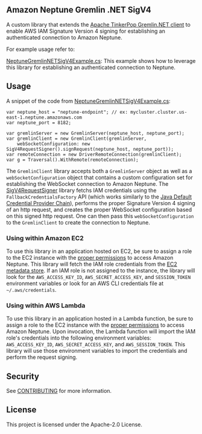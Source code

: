 ## Amazon Neptune Gremlin .NET SigV4


A custom library that extends the [Apache TinkerPop Gremlin.NET client](https://github.com/apache/tinkerpop/tree/master/gremlin-dotnet) to enable AWS IAM Signature Version 4 signing for establishing an authenticated connection to Amazon Neptune.

For example usage refer to:

[NeptuneGremlinNETSigV4Example.cs](): This example shows how to leverage this library for establishing an authenticated connection to Neptune.

## Usage

A snippet of the code from [NeptuneGremlinNETSigV4Example.cs]():

```
var neptune_host = "neptune-endpoint"; // ex: mycluster.cluster.us-east-1.neptune.amazonaws.com
var neptune_port = 8182;

var gremlinServer = new GremlinServer(neptune_host, neptune_port);
var gremlinClient = new GremlinClient(gremlinServer, 
    webSocketConfiguration: new SigV4RequestSigner().signRequest(neptune_host, neptune_port));
var remoteConnection = new DriverRemoteConnection(gremlinClient);
var g = Traversal().WithRemote(remoteConnection);
```

The `GremlinClient` library accepts both a `GremlinServer` object as well as a `webSocketConfiguration` object that contains a custom configuration set for establishing the WebSocket connection to Amazon Neptune.  The [SigV4RequestSigner](https://gitlab.aws.dev/amazon-neptune/amazon-neptune-gremlin-dotnet-sigv4/-/blob/master/src/SigV4RequestSigner.cs) library fetchs IAM credentials using the `FallbackCredentialsFactory` API (which works similarly to the [Java Default Credential Provider Chain](https://docs.aws.amazon.com/sdk-for-java/v1/developer-guide/credentials.html)), performs the proper Signature Version 4 signing of an http request, and creates the proper WebSocket configuration based on this signed http request.  One can then pass this `webSocketConfiguration` to the `GremlinClient` to create the connection to Neptune.

### Using within Amazon EC2

To use this library in an application hosted on EC2, be sure to assign a role to the EC2 instance with the [proper permissions](https://docs.aws.amazon.com/neptune/latest/userguide/iam-auth-policy.html) to access Amazon Neptune.  This library will fetch the IAM role credentials from the [EC2 metadata store](https://docs.aws.amazon.com/AWSEC2/latest/UserGuide/instancedata-data-retrieval.html).  If an IAM role is not assigned to the instance, the library will look for the `AWS_ACCESS_KEY_ID`, `AWS_SECRET_ACCESS_KEY`, and `SESSION_TOKEN` environment variables or look for an AWS CLI credentials file at `~/.aws/credentials`.

### Using within AWS Lambda

To use this library in an application hosted in a Lambda function, be sure to assign a role to the EC2 instance with the [proper permissions](https://docs.aws.amazon.com/neptune/latest/userguide/iam-auth-policy.html) to access Amazon Neptune.  Upon invocation, the Lambda function will import the IAM role's credentials into the following environment variables: `AWS_ACCESS_KEY_ID`, `AWS_SECRET_ACCESS_KEY`, and `AWS_SESSION_TOKEN`.  This library will use those environment variables to import the credentials and perform the request signing.

## Security

See [CONTRIBUTING](CONTRIBUTING.md#security-issue-notifications) for more information.

## License

This project is licensed under the Apache-2.0 License.

